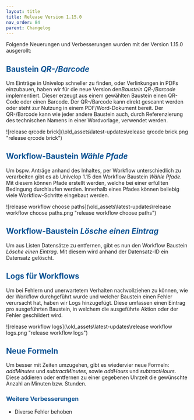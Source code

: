 ```yaml
---
layout: title
title: Release Version 1.15.0
nav_order: 84
parent: Changelog
---
```


Folgende Neuerungen und Verbesserungen wurden mit der Version 1.15.0 ausgerollt:

## <span style="color:#0b5394">**Baustein _QR-/Barcode_**</span>

Um Einträge in Univelop schneller zu finden, oder Verlinkungen in PDFs einzubauen, haben wir für die neue Version den*Baustein QR-/Barcode* implementiert. Dieser erzeugt aus einem gewählten Baustein einen QR-Code oder einen Barcode. Der QR-/Barcode kann direkt gescannt werden oder steht zur Nutzung in einem PDF/Word-Dokument bereit. Der QR-/Barcode kann wie jeder andere Baustein auch, durch Referenzierung des technischen Namens in einer Wordvorlage, verwendet werden.

![release qrcode brick](\old_assets\latest-updates\release qrcode brick.png "release qrcode brick")

## <span style="color:#0b5394">**Workflow-Baustein _Wähle Pfade_**</span>

Um bspw. Anträge anhand des Inhaltes, per Workflow unterschiedlich zu verarbeiten gibt es ab Univelop 1.15 den Workflow Baustein _Wähle Pfade_. Mit diesem können Pfade erstellt werden, welche bei einer erfüllten Bedingung durchlaufen werden. Innerhalb eines Pfades können beliebig viele Workflow-Schritte eingebaut werden.

![release workflow choose paths](\old_assets\latest-updates\release workflow choose paths.png "release workflow choose paths")

## <span style="color:#0b5394">**Workflow-Baustein _Lösche einen Eintrag_**</span>

Um aus Listen Datensätze zu entfernen, gibt es nun den Workflow Baustein _Lösche einen Eintrag_. Mit diesem wird anhand der Datensatz-ID ein Datensatz gelöscht.

## <span style="color:#0b5394">**Logs für Workflows**</span>

Um bei Fehlern und unerwartetem Verhalten nachvollziehen zu können, wie der Workflow durchgeführt wurde und welcher Baustein einen Fehler verursacht hat, haben wir Logs hinzugefügt. Diese umfassen einen Eintrag pro ausgeführten Baustein, in welchem die ausgeführte Aktion oder der Fehler geschildert wird.

![release workflow logs](\old_assets\latest-updates\release workflow logs.png "release workflow logs")

## <span style="color:#0b5394">**Neue Formeln**</span>

Um besser mit Zeiten umzugehen, gibt es wiedervier neue Formeln:
_addMinutes_ und _subtractMinutes_, sowie _addHours_ und _subtractHours_.
Diese addieren oder entfernen zu einer gegebenen Uhrzeit die gewünschte Anzahl an Minuten bzw. Stunden.

### <span style="color:#0b5394">**Weitere Verbesserungen**</span>

-   Diverse Fehler behoben
